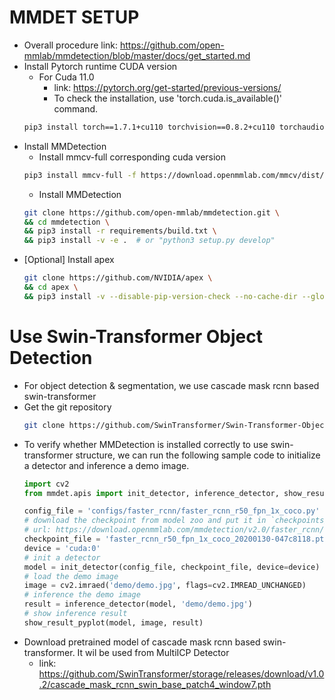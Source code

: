# MMDET SETUP
* Overall procedure link: https://github.com/open-mmlab/mmdetection/blob/master/docs/get_started.md
* Install Pytorch runtime CUDA version  
  * For Cuda 11.0
    * link: https://pytorch.org/get-started/previous-versions/
    * To check the installation, use 'torch.cuda.is_available()' command.
  ```bash
  pip3 install torch==1.7.1+cu110 torchvision==0.8.2+cu110 torchaudio==0.7.2 -f https://download.pytorch.org/whl/torch_stable.html
  ```
* Install MMDetection  
  * Install mmcv-full corresponding cuda version
  ```bash
  pip3 install mmcv-full -f https://download.openmmlab.com/mmcv/dist/cu110/torch1.7.1/index.html
  ```  
  * Install MMDetection  
  ```bash
  git clone https://github.com/open-mmlab/mmdetection.git \
  && cd mmdetection \
  && pip3 install -r requirements/build.txt \
  && pip3 install -v -e .  # or "python3 setup.py develop"  
  ```
* [Optional] Install apex  
  ```bash
  git clone https://github.com/NVIDIA/apex \
  && cd apex \
  && pip3 install -v --disable-pip-version-check --no-cache-dir --global-option="--cpp_ext" --global-option="--cuda_ext" ./  
  ```
# Use Swin-Transformer Object Detection
* For object detection & segmentation, we use cascade mask rcnn based swin-transformer
* Get the git repository
  ```bash
  git clone https://github.com/SwinTransformer/Swin-Transformer-Object-Detection.git
   ```
* To verify whether MMDetection is installed correctly to use swin-transformer structure, we can run the following sample code to initialize a detector and inference a demo image.
  ```python
  import cv2
  from mmdet.apis import init_detector, inference_detector, show_result_pyplot

  config_file = 'configs/faster_rcnn/faster_rcnn_r50_fpn_1x_coco.py'
  # download the checkpoint from model zoo and put it in `checkpoints/`
  # url: https://download.openmmlab.com/mmdetection/v2.0/faster_rcnn/faster_rcnn_r50_fpn_1x_coco/faster_rcnn_r50_fpn_1x_coco_20200130-047c8118.pth
  checkpoint_file = 'faster_rcnn_r50_fpn_1x_coco_20200130-047c8118.pth'
  device = 'cuda:0'
  # init a detector
  model = init_detector(config_file, checkpoint_file, device=device)
  # load the demo image
  image = cv2.imraed('demo/demo.jpg', flags=cv2.IMREAD_UNCHANGED)
  # inference the demo image
  result = inference_detector(model, 'demo/demo.jpg')
  # show inference result
  show_result_pyplot(model, image, result)
  ```
* Download pretrained model of cascade mask rcnn based swin-transformer. It wil be used from MultiICP Detector
  * link: https://github.com/SwinTransformer/storage/releases/download/v1.0.2/cascade_mask_rcnn_swin_base_patch4_window7.pth

